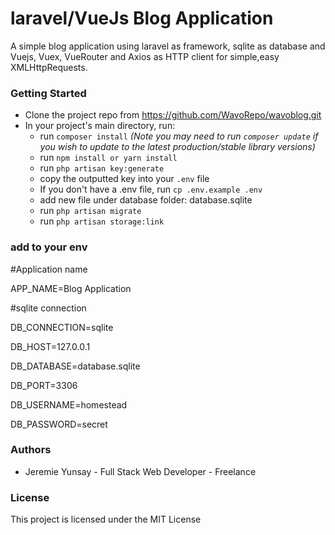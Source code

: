 # laravel/VueJs Blog Application
A simple blog application using laravel as framework, sqlite as database and Vuejs, Vuex, VueRouter and Axios as HTTP client for simple,easy XMLHttpRequests.

### Getting Started

* Clone the project repo from https://github.com/WavoRepo/wavoblog.git
* In your project's main directory, run:
  * run `composer install` _(Note you may need to run `composer update` if you wish to update to the latest production/stable library versions)_
  * run `npm install or yarn install`
  * run `php artisan key:generate`
  * copy the outputted key into your `.env` file
  * If you don't have a .env file, run `cp .env.example .env`
  * add new file under database folder: database.sqlite
  * run `php artisan migrate`
  * run `php artisan storage:link`

### add to your env

  #Application name

  APP_NAME=Blog Application

  #sqlite connection

  DB_CONNECTION=sqlite

  DB_HOST=127.0.0.1

  DB_DATABASE=database.sqlite

  DB_PORT=3306

  DB_USERNAME=homestead

  DB_PASSWORD=secret

### Authors
* Jeremie Yunsay - Full Stack Web Developer - Freelance

### License

This project is licensed under the MIT License
